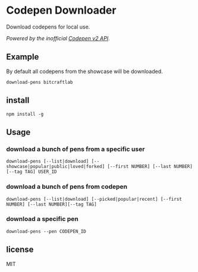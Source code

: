 # Codepen Downloader

Download codepens for local use.  

_Powered by the inofficial [Codepen v2 API](http://cpv2api.com/)_.

## Example

By default all codepens from the showcase will be downloaded.  

    download-pens bitcraftlab


## install

    npm install -g

## Usage

### download a bunch of pens from a specific user

    download-pens [--list|download] [--showcase|popular|public|loved|forked] [--first NUMBER] [--last NUMBER][--tag TAG] USER_ID

### download a bunch of pens from codepen

    download-pens [--list|download] [--picked|popular|recent] [--first NUMBER] [--last NUMBER][--tag TAG]

### download a specific pen

    download-pens --pen CODEPEN_ID

## license

MIT
